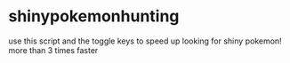 # shinypokemonhunting
use this script and the toggle keys to speed up looking for shiny pokemon! more than 3 times faster
